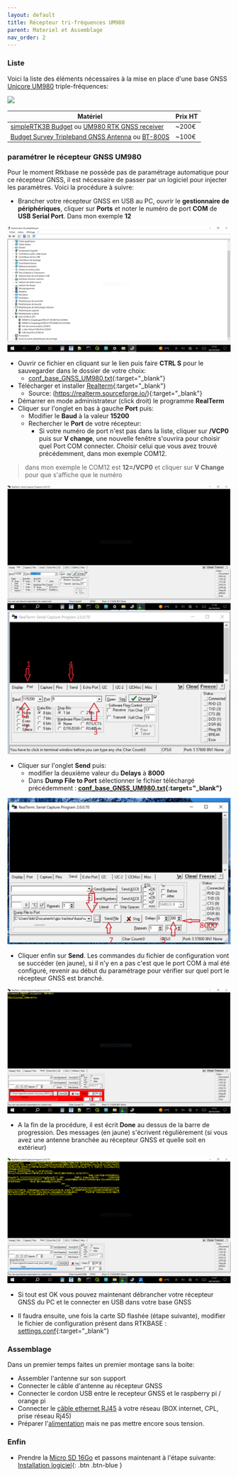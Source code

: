 ```yaml
---
layout: default
title: Récepteur tri-fréquences UM980
parent: Materiel et Assemblage
nav_order: 2
---
```


### Liste


Voici la liste des éléments nécessaires à la mise en place d'une base GNSS [Unicore UM980](https://en.unicore.com/products/surveying-grade-gnss-um980/) triple-fréquences:

<img src="https://en.unicore.com/uploads/image/20231116/16/multi-frequency.webp" width="200">

|Matériel|Prix HT|
|--------|----|
|[simpleRTK3B Budget](https://www.ardusimple.com/product/simplertk3b-budget/) ou [UM980 RTK GNSS receiver](https://gnss.store/unicore-gnss-modules/248-elt0223.html)|~200€|
|[Budget Survey Tripleband GNSS Antenna](https://www.ardusimple.com/product/budget-survey-tripleband-gnss-antenna-ip66/) ou [BT-800S](https://store.beitian.com/products/beitian-high-gain-high-precision-gnss-antenna-provide-stability-and-reliability-gnss-signal-for-positioning-applications-bt-800s?_pos=1&_sid=bcd57f6d3&_ss=r&variant=44374047490335)|~100€|

### paramétrer le récepteur GNSS UM980

Pour le moment Rtkbase ne possède pas de paramétrage automatique pour ce récepteur GNSS, il est nécessaire de passer par un logiciel pour injecter les paramètres. Voici la procédure à suivre:

* Brancher votre récepteur GNSS en USB au PC, ouvrir le **gestionnaire de périphériques**, cliquer sur **Ports** et noter le numéro de port **COM** de **USB Serial Port**. Dans mon exemple **12**

![param](/assets/images/mat/gesPerif.png)

* Ouvrir ce fichier en cliquant sur le lien puis faire **CTRL S** pour le sauvegarder dans le dossier de votre choix:
  * [conf_base_GNSS_UM980.txt](/assets/param_files/.txt){:target="_blank"}
* Télécharger et installer [Realterm](https://sourceforge.net/projects/realterm/files/latest/download){:target="_blank"}
  * Source: (https://realterm.sourceforge.io/){:target="_blank"}
* Démarrer en mode administrateur (click droit) le programme **RealTerm**
* Cliquer sur l'onglet en bas à gauche **Port** puis:
  * Modifier le **Baud** à la valeur **15200**
  * Rechercher le **Port** de votre récepteur:
    * Si votre numéro de port n'est pas dans la liste, cliquer sur **/VCP0** puis sur **V change**, une nouvelle fenêtre s'ouvrira pour choisir quel Port COM connecter. Choisir celui que vous avez trouvé précédemment, dans mon exemple COM12.

> dans mon exemple le COM12 est **12=/VCP0** et cliquer sur **V Change** pour que s'affiche que le numéro

![param](/assets/images/mat/rt_port.png)
![param](/assets/images/mat/realterm_um980_1.jpg)

* Cliquer sur l'onglet **Send** puis:
  * modifier la deuxième valeur du **Delays** à **8000**
  * Dans **Dump File to Port** sélectionner le fichier téléchargé précédemment : **[conf_base_GNSS_UM980.txt](/assets/param_files/conf_base_GNSS_UM980.txt){:target="_blank"}**

![param](/assets/images/mat/realterm_um980_2.jpg)

* Cliquer enfin sur **Send**. Les commandes du fichier de configuration vont se succéder (en jaune), si il n'y en a pas c'est que le port COM à mal été configuré, revenir au début du paramétrage pour vérifier sur quel port le récepteur GNSS est branché.

![param](/assets/images/mat/rt_send.png)

* A la fin  de la procédure, il est écrit **Done** au dessus de la barre de progression. Des messages (en jaune) s'écrivent régulièrement (si vous avez une antenne branchée au récepteur GNSS et quelle soit en extérieur)

![param](/assets/images/mat/rt_done.png)

* Si tout est OK vous pouvez maintenant débrancher votre récepteur GNSS du PC et le connecter en USB dans votre base GNSS

* Il faudra ensuite, une fois la carte SD flashée (étape suivante), modifier le fichier de configuration présent dans RTKBASE :
[settings.conf](/assets/param_files/RTKBase_2.6.0_test_2024-09-14_22H28.conf){:target="_blank"}

### Assemblage

Dans un premier temps faites un premier montage sans la boite:
   * Assembler l'antenne sur son support
   * Connecter le câble d'antenne au récepteur GNSS
   * Connecter le cordon USB entre le recepteur GNSS et le raspberry pi / orange pi
   * Connecter le [câble ethernet RJ45](https://www.mhzshop.com/shop/Cables-et-cordons/Cordons-reseau/) à votre réseau (BOX internet, CPL, prise réseau Rj45)
   * Préparer l'[alimentation](https://www.kubii.fr/les-officiels-raspberry-pi-kubii/2593-alimentation-officielle-raspberry-pi-3-eu-micro-usb-51v-25a-kubii-3272496297586.html?search_query=SC0136&results=51) mais ne pas mettre encore sous tension.


### Enfin
   * Prendre la [Micro SD 16Go](https://www.kubii.fr/carte-sd-et-stockage/2359-carte-microsd-16go-classe-10-u1-sandisk-kubii-619659161347.html) et passons maintenant à l'étape suivante: [Installation logiciel](Installation){: .btn .btn-blue }
